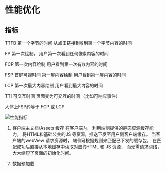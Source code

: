 # 性能优化



## 指标

TTFB 第一个字节的时间 从点击链接到收到第一个字节内容的时间

FP 第一次绘制， 用户第一次看到任何像素内容的时间

FCP 第一次内容绘制  用户看到第一次有效内容的时间

FSP 首屏可视时间  第一屏内容绘制  用户看到第一屏内容的时间

LCP 第一次最大内容绘制  用户看到最大内容的时间

TTI  可交互时间 页面变为可交互的时间 （比如可响应事件）

大体上FSP约等于 FCP 或 LCP

![性能指标](https://tva1.sinaimg.cn/large/0081Kckwgy1gl00g6qerlj30yq0iut97.jpg)

1. 客户端主文档/Assets 缓存
在客户端内， 利用端侧提供的静态资源缓存能力， 将HTML和基础公共的JS 等资源，推送下发至用户侧客户端缓存。 当客户端的webView 请求资源时， 端侧可根据规则来匹配已下发的缓存包， 在匹配成功后直接从本地缓存中读取对应的HTML 和 JS 资源， 而无需请求网络，大大缩短了页面的初始化时间。

2. 数据预加载

